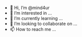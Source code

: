 - 👋 Hi, I’m @mind4ur
- 👀 I’m interested in ...
- 🌱 I’m currently learning ...
- 💞️ I’m looking to collaborate on ...
- 📫 How to reach me ...

<!---
mind4ur/mind4ur is a ✨ special ✨ repository because its `README.md` (this file) appears on your GitHub profile.
You can click the Preview link to take a look at your changes.
--->
